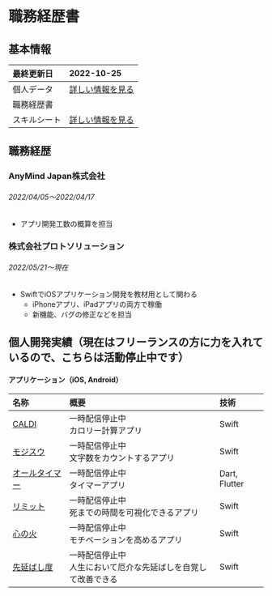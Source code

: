 # 職務経歴書
## 基本情報
| 最終更新日 | 2022-10-25 |
| :- | :- |
| 個人データ | [詳しい情報を見る](/personal-data.md) |
| 職務経歴書 |  |
| スキルシート | [詳しい情報を見る](/skill-sheet.md) |

## 職務経歴

### AnyMind Japan株式会社

  ###### 2022/04/05〜2022/04/17
  * アプリ開発工数の概算を担当
  
### 株式会社プロトソリューション

  ###### 2022/05/21〜現在
  * SwiftでiOSアプリケーション開発を教材用として関わる
    * iPhoneアプリ、iPadアプリの両方で稼働
    * 新機能、バグの修正などを担当

## 個人開発実績（現在はフリーランスの方に力を入れているので、こちらは活動停止中です）
  #### アプリケーション（iOS, Android）
  | 名称 | 概要 | 技術 |
  | :- | :- | :- |
  | [CALDI](xxx) | 一時配信停止中<br>カロリー計算アプリ | Swift |
  | [モジスウ](xxx) | 一時配信停止中<br>文字数をカウントするアプリ | Swift |
  | [オールタイマー](xxx) | 一時配信停止中<br>タイマーアプリ | Dart, Flutter |
  | [リミット](xxx) | 一時配信停止中<br>死までの時間を可視化できるアプリ | Swift |
  | [心の火](xxx) | 一時配信停止中<br>モチベーションを高めるアプリ | Swift |
  | [先延ばし度](xxx) | 一時配信停止中<br>人生において厄介な先延ばしを自覚して改善できる | Swift |
  
  
